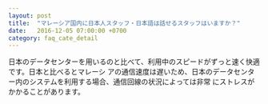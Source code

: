 ```yaml
---
layout: post
title:  "マレーシア国内に日本人スタッフ・日本語は話せるスタッフはいますか？"
date:   2016-12-05 07:00:00 +0700
category: faq_cate_detail
---
```

日本のデータセンターを用いるのと比べて、利用中のスピードがずっと速く快適です。日本と比べるとマレーシ アの通信速度は遅いため、日本のデータセンター内のシステムを利用する場合、通信回線の状況によっては非常 にストレスがかかることがあります。